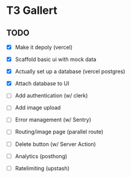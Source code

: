 # T3 Gallert

## TODO

- [x] Make it depoly (vercel)
- [x] Scaffold basic ui with mock data
- [x] Actually set up a database (vercel postgres)
- [x] Attach database to UI
- [ ] Add authentication (w/ clerk)
- [ ] Add image upload
- [ ] Error management (w/ Sentry)
- [ ] Routing/image page (parallel route)
- [ ] Delete button (w/ Server Action)
- [ ] Analytics (posthong)
- [ ] Ratelimiting (upstash)


